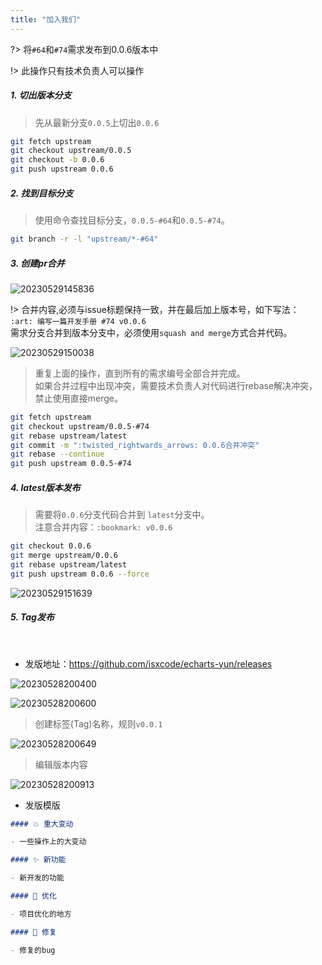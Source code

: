 ```yaml
---
title: "加入我们"
---
```


?> 将`#64`和`#74`需求发布到0.0.6版本中

!> 此操作只有技术负责人可以操作

##### 1. 切出版本分支

> 先从最新分支`0.0.5`上切出`0.0.6`

```bash
git fetch upstream 
git checkout upstream/0.0.5
git checkout -b 0.0.6 
git push upstream 0.0.6
```

##### 2. 找到目标分支

> 使用命令查找目标分支，`0.0.5-#64`和`0.0.5-#74`。

```bash
git branch -r -l "upstream/*-#64"
```

##### 3. 创建pr合并

![20230529145836](https://img.isxcode.com/picgo/20230529145836.png)

!> 合并内容,必须与issue标题保持一致，并在最后加上版本号，如下写法：<br/>
`:art: 编写一篇开发手册 #74 v0.0.6 ` <br/>
需求分支合并到版本分支中，必须使用`squash and merge`方式合并代码。

![20230529150038](https://img.isxcode.com/picgo/20230529150038.png)

> 重复上面的操作，直到所有的需求编号全部合并完成。 <br/>
> 如果合并过程中出现冲突，需要技术负责人对代码进行rebase解决冲突，禁止使用直接merge。

```bash
git fetch upstream
git checkout upstream/0.0.5-#74
git rebase upstream/latest
git commit -m ":twisted_rightwards_arrows: 0.0.6合并冲突"
git rebase --continue
git push upstream 0.0.5-#74
```

##### 4. latest版本发布

> 需要将`0.0.6`分支代码合并到 `latest`分支中。<br/>
> 注意合并内容：`:bookmark: v0.0.6`

```bash
git checkout 0.0.6
git merge upstream/0.0.6
git rebase upstream/latest
git push upstream 0.0.6 --force
```

![20230529151639](https://img.isxcode.com/picgo/20230529151639.png)

##### 5. Tag发布

<br/>

- 发版地址：https://github.com/isxcode/echarts-yun/releases

![20230528200400](https://img.isxcode.com/picgo/20230528200400.png)

![20230528200600](https://img.isxcode.com/picgo/20230528200600.png)

> 创建标签(Tag)名称，规则`v0.0.1`

![20230528200649](https://img.isxcode.com/picgo/20230528200649.png)

> 编辑版本内容

![20230528200913](https://img.isxcode.com/picgo/20230528200913.png)

- 发版模版

```markdown
#### 💥️ 重大变动

- 一些操作上的大变动

#### ✨ 新功能

- 新开发的功能

#### 🎨 优化

- 项目优化的地方

#### 🐛 修复

- 修复的bug
```